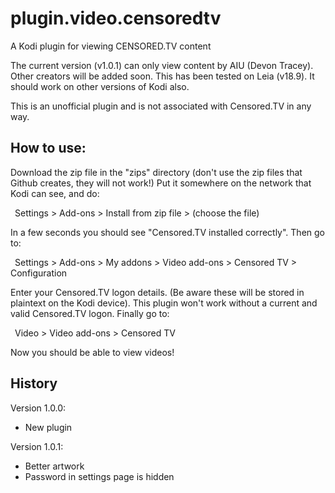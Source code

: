 # plugin.video.censoredtv
A Kodi plugin for viewing CENSORED.TV content

The current version (v1.0.1) can only view content by AIU (Devon Tracey). Other
creators will be added soon. This has been tested on Leia (v18.9). It should work on other versions of Kodi also.

This is an unofficial plugin and is not associated with Censored.TV in any way.

## How to use:

Download the zip file in the "zips" directory (don't use the zip files that Github
creates, they will not work!) Put it somewhere on the network that Kodi can see,
and do:

&ensp;Settings > Add-ons > Install from zip file > (choose the file)
  
In a few seconds you should see "Censored.TV installed correctly". Then go to:

&ensp;Settings > Add-ons > My addons > Video add-ons > Censored TV > Configuration
  
Enter your Censored.TV logon details. (Be aware these will be stored in plaintext
on the Kodi device). This plugin won't work without a current and valid Censored.TV
logon. Finally go to:

&ensp;Video > Video add-ons > Censored TV
  
Now you should be able to view videos!

## History

Version 1.0.0:
* New plugin

Version 1.0.1:
* Better artwork
* Password in settings page is hidden
